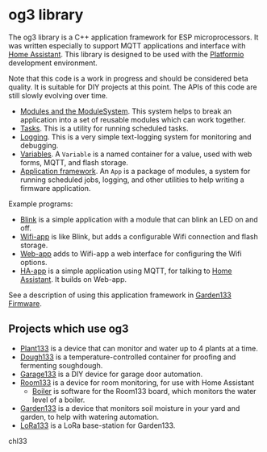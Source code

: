 # og3 library

The og3 library is a C++ application framework for ESP microprocessors.  It was written especially to support MQTT applications and interface with [Home Assistant](https://www.home-assistant.io/).  This library is designed to be used with the [Platformio](https://platformio.org/) development environment.

Note that this code is a work in progress and should be considered beta quality.  It is suitable for DIY projects at this point.  The APIs of this code are still slowly evolving over time.

- [Modules and the ModuleSystem](docs/modules.md).  This system helps to break an application into a set of reusable modules which can work together.
- [Tasks](docs/scheduled-tasks.md).  This is a utility for running scheduled tasks.
- [Logging](docs/logging.md).  This is a very simple text-logging system for monitoring and debugging.
- [Variables](docs/variables.md). A `Variable` is a named container for a value, used with web forms, MQTT, and flash storage.
- [Application framework](docs/apps.md).  An `App` is a package of modules, a system for running scheduled jobs, logging, and other utilities to help writing a firmware application.

Example programs:
- [Blink](examples/blink/blink.cpp) is a simple application with a module that can blink an LED on and off.
- [Wifi-app](examples/wifi-app/wifi-app.cpp) is like Blink, but adds a configurable Wifi connection and flash storage.
- [Web-app](examples/web-app/web-app.cpp) adds to Wifi-app a web interface for configuring the Wifi options.
- [HA-app](examples/ha-app/ha-app.cpp) is a simple application using MQTT, for talking to [Home Assistant](https://www.home-assistant.io/).  It builds on Web-app.

See a description of using this application framework in [Garden133 Firmware](https://selectiveappeal.org/posts/garden133-firmware/).

## Projects which use og3

- [Plant133](https://github.com/chl33/Plant133) is a device that can monitor and water up to 4 plants at a time.
- [Dough133](https://github.com/chl33/Dough133) is a temperature-controlled container for proofing and fermenting soughdough.
- [Garage133](https://github.com/chl33/Garage133) is a DIY device for garage door automation.
- [Room133](https://github.com/chl33/Room133) is a device for room monitoring, for use with Home Assistant
    - [Boiler](https://github.com/chl33/Boiler) is software for the Room133 board, which monitors the water level of a boiler.
- [Garden133](https://github.com/chl33/Garden133) is a device that monitors soil moisture in your yard and garden, to help with watering automation.
- [LoRa133](https://github.com/chl33/LoRa133) is a LoRa base-station for Garden133.

chl33

